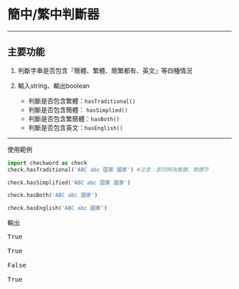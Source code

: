 # 簡中/繁中判斷器
<hr>

## 主要功能
1. 判斷字串是否包含『簡體、繁體、簡繁都有、英文』等四種情況
2. 輸入string、輸出boolean

   * 判斷是否包含繁體：`hasTraditional()`
   * 判斷是否包含簡體： `hasSimplied()`
   * 判斷是否包含繁簡體：`hasBoth()`
   * 判斷是否包含英文：`hasEnglish()`

<hr>

使用範例
```python
import checkword as check
check.hasTraditional('ABC abc 国家 國家') #注意：家同時為繁體、簡體字

check.hasSimplified('ABC abc 国家 國家') 

check.hasBoth('ABC abc 國家') 

check.hasEnglish('ABC abc 國家')
```

輸出
<pre>
True

True

False

True
</pre>
